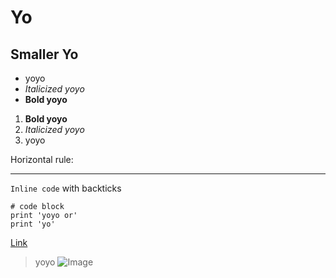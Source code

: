 # Yo
## Smaller Yo

* yoyo
* *Italicized yoyo*
* **Bold yoyo**

1. **Bold yoyo**
2. *Italicized yoyo*
3. yoyo

Horizontal rule:

---

`Inline code` with backticks

```
# code block
print 'yoyo or'
print 'yo'
```

[Link](https://bsalvania.github.io/cse15l-lab-reports/test.html)

> yoyo
![Image](https://www.clipartkey.com/mpngs/m/27-273702_transparent-yo-yo-png-yoyo-png.png)
